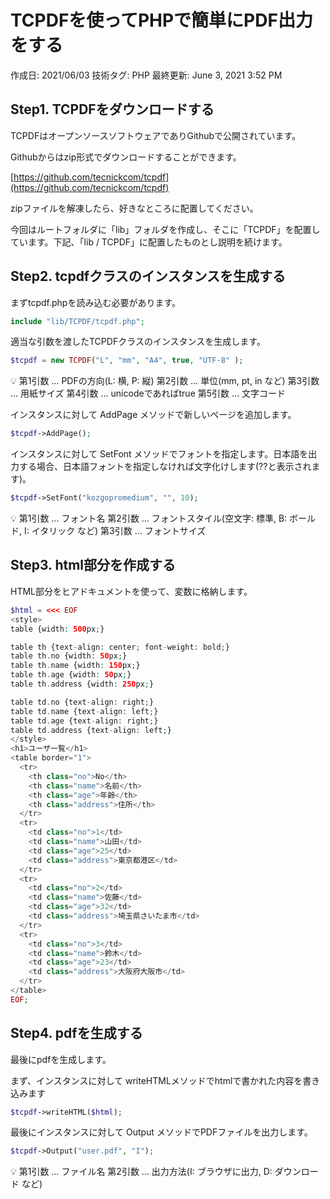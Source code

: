 # TCPDFを使ってPHPで簡単にPDF出力をする

作成日: 2021/06/03
技術タグ: PHP
最終更新: June 3, 2021 3:52 PM

## Step1. TCPDFをダウンロードする

TCPDFはオープンソースソフトウェアでありGithubで公開されています。

Githubからはzip形式でダウンロードすることができます。

[https://github.com/tecnickcom/tcpdf](https://github.com/tecnickcom/tcpdf)

zipファイルを解凍したら、好きなところに配置してください。

今回はルートフォルダに「lib」フォルダを作成し、そこに「TCPDF」を配置しています。下記、「lib / TCPDF」に配置したものとし説明を続けます。

## Step2. tcpdfクラスのインスタンスを生成する

まずtcpdf.phpを読み込む必要があります。

```php
include "lib/TCPDF/tcpdf.php";
```

適当な引数を渡したTCPDFクラスのインスタンスを生成します。

```php
$tcpdf = new TCPDF("L", "mm", "A4", true, "UTF-8" );
```

<aside>
💡 第1引数 … PDFの方向(L: 横, P: 縦)
第2引数 … 単位(mm, pt, in など)
第3引数 … 用紙サイズ
第4引数 … unicodeであればtrue
第5引数 … 文字コード

</aside>

インスタンスに対して AddPage メソッドで新しいページを追加します。

```php
$tcpdf->AddPage();
```

インスタンスに対して SetFont メソッドでフォントを指定します。日本語を出力する場合、日本語フォントを指定しなければ文字化けします(??と表示されます)。

```php
$tcpdf->SetFont("kozgopromedium", "", 10);
```

<aside>
💡 第1引数 … フォント名
第2引数 … フォントスタイル(空文字: 標準, B: ボールド, I: イタリック など)
第3引数 … フォントサイズ

</aside>

## Step3. html部分を作成する

HTML部分をヒアドキュメントを使って、変数に格納します。

```php
$html = <<< EOF
<style>
table {width: 500px;}

table th {text-align: center; font-weight: bold;}
table th.no {width: 50px;}
table th.name {width: 150px;}
table th.age {width: 50px;}
table th.address {width: 250px;}

table td.no {text-align: right;}
table td.name {text-align: left;}
table td.age {text-align: right;}
table td.address {text-align: left;}
</style>
<h1>ユーザ一覧</h1>
<table border="1">
  <tr>
    <th class="no">No</th>
    <th class="name">名前</th>
    <th class="age">年齢</th>
    <th class="address">住所</th>
  </tr>
  <tr>
    <td class="no">1</td>
    <td class="name">山田</td>
    <td class="age">25</td>
    <td class="address">東京都港区</td>
  </tr>
  <tr>
    <td class="no">2</td>
    <td class="name">佐藤</td>
    <td class="age">32</td>
    <td class="address">埼玉県さいたま市</td>
  </tr>
  <tr>
    <td class="no">3</td>
    <td class="name">鈴木</td>
    <td class="age">23</td>
    <td class="address">大阪府大阪市</td>
  </tr>
</table>
EOF;
```

## Step4. pdfを生成する

最後にpdfを生成します。

まず、インスタンスに対して writeHTMLメソッドでhtmlで書かれた内容を書き込みます

```php
$tcpdf->writeHTML($html);
```

最後にインスタンスに対して Output メソッドでPDFファイルを出力します。

```php
$tcpdf->Output("user.pdf", "I");
```

<aside>
💡 第1引数 … ファイル名
第2引数 … 出力方法(I: ブラウザに出力, D: ダウンロード など)

</aside>
